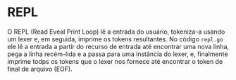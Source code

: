 # REPL

O REPL (Read Eveal Print Loop) lê a entrada do usuário, tokeniza-a usando um lexer e, em seguida, imprime os tokens resultantes. 
No código `repl.go` ele lê a entrada a partir do recurso de entrada até encontrar uma nova linha, pega a linha recém-lida e a passa para uma instância do lexer, e, finalmente imprime todps os tokens que o lexer nos fornece até encontrar o token de final de arquivo (EOF).